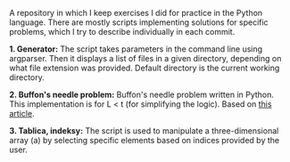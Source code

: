 A repository in which I keep exercises I did for practice in the Python language. 
There are mostly scripts implementing solutions for specific problems, which I try to describe individually in each commit.

**1. Generator:**
  The script takes parameters in the command line using argparser. Then it displays a list of files in a given directory, depending on what file extension was provided. Default directory is the current working directory.

**2. Buffon's needle problem:**
  Buffon's needle problem written in Python. This implementation is for L < t (for simplifying the logic). Based on [this article](https://simonensemble.github.io/posts/2018-04-11-buffon/).

**3. Tablica, indeksy:**
  The script is used to manipulate a three-dimensional array (a) by selecting specific elements based on indices provided by the user.
